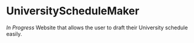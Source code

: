 # UniversityScheduleMaker
*In Progress* Website that allows the user to draft their University schedule easily.
